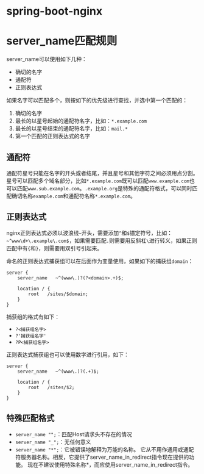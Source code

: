 # spring-boot-nginx

# server_name匹配规则

server_name可以使用如下几种：

- 确切的名字
- 通配符
- 正则表达式

如果名字可以匹配多个，则按如下的优先级进行查找，并选中第一个匹配的：

1. 确切的名字
2. 最长的以星号起始的通配符名字，比如：`*.example.com`
3. 最长的以星号结束的通配符名字，比如：`mail.*`
4. 第一个匹配的正则表达式的名字

## 通配符

通配符星号只能在名字的开头或者结尾，并且星号和其他字符之间必须用点分割。星号可以匹配多个域名部分，比如`*.example.com`既可以匹配`www.example.com`也可以匹配`www.sub.example.com`。`.example.org`是特殊的通配符格式，可以同时匹配确切名称`example.com`和通配符名称`*.example.com`。

## 正则表达式

nginx正则表达式必须以波浪线`~`开头，需要添加`^`和`$`锚定符号，比如：`~^www\d+\.example\.com$`，如果需要匹配`.`则需要用反斜杠`\`进行转义，如果正则匹配中有`{`和`}`，则需要用双引号引起来。

命名的正则表达式捕获组可以在后面作为变量使用，如果如下的捕获组`domain`：

```
server {
    server_name   ~^(www\.)?(?<domain>.+)$;

    location / {
        root   /sites/$domain;
    }
}
```

捕获组的格式有如下：

- `?<捕获组名字>`
- `?'捕获组名字'`
- `?P<捕获组名字>`

正则表达式捕获组也可以使用数字进行引用，如下：

```
server {
    server_name   ~^(www\.)?(.+)$;

    location / {
        root   /sites/$2;
    }
}
```

## 特殊匹配格式

- `server_name "";`：匹配Host请求头不存在的情况
- `server_name "_";`：无任何意义
- `server_name "*";`：它被错误地解释为万能的名称。 它从不用作通用或通配符服务器名称。相反，它提供了server_name_in_redirect指令现在提供的功能。 现在不建议使用特殊名称*，而应使用server_name_in_redirect指令。 
